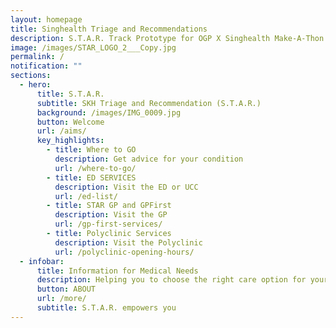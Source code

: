 ```yaml
---
layout: homepage
title: Singhealth Triage and Recommendations
description: S.T.A.R. Track Prototype for OGP X Singhealth Make-A-Thon
image: /images/STAR_LOGO_2___Copy.jpg
permalink: /
notification: ""
sections:
  - hero:
      title: S.T.A.R.
      subtitle: SKH Triage and Recommendation (S.T.A.R.)
      background: /images/IMG_0009.jpg
      button: Welcome
      url: /aims/
      key_highlights:
        - title: Where to GO
          description: Get advice for your condition
          url: /where-to-go/
        - title: ED SERVICES
          description: Visit the ED or UCC
          url: /ed-list/
        - title: STAR GP and GPFirst
          description: Visit the GP
          url: /gp-first-services/
        - title: Polyclinic Services
          description: Visit the Polyclinic
          url: /polyclinic-opening-hours/
  - infobar:
      title: Information for Medical Needs
      description: Helping you to choose the right care option for your acute illness.
      button: ABOUT
      url: /more/
      subtitle: S.T.A.R. empowers you
---
```

